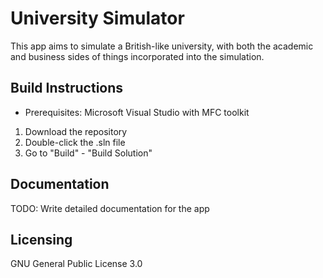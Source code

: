 # University Simulator
This app aims to simulate a British-like university, with both the academic and business sides of things incorporated into the simulation.

## Build Instructions
* Prerequisites: Microsoft Visual Studio with MFC toolkit
1. Download the repository
2. Double-click the .sln file
3. Go to "Build" - "Build Solution"

## Documentation
TODO: Write detailed documentation for the app

## Licensing
GNU General Public License 3.0
